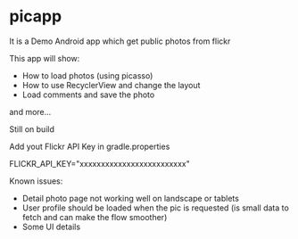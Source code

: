 # picapp
It is a Demo Android app which get public photos from flickr

This app will show:
- How to load photos (using picasso)
- How to use RecyclerView and change the layout
- Load comments and save the photo

and more...

Still on build

Add yout Flickr API Key in gradle.properties

FLICKR_API_KEY="xxxxxxxxxxxxxxxxxxxxxxxxx"

Known issues:

- Detail photo page not working well on landscape or tablets
- User profile should be loaded when the pic is requested (is small data to fetch and can make the flow smoother)
- Some UI details